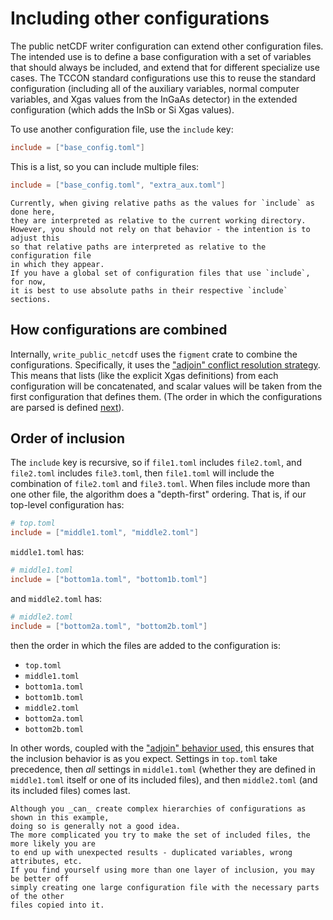 # Including other configurations

The public netCDF writer configuration can extend other configuration files.
The intended use is to define a base configuration with a set of variables that should always be included,
and extend that for different specialize use cases.
The TCCON standard configurations use this to reuse the standard configuration (including all of the auxiliary variables,
normal computer variables, and Xgas values from the InGaAs detector) in the extended configuration (which adds the
InSb or Si Xgas values).

To use another configuration file, use the `include` key:

```toml #notest
include = ["base_config.toml"]
```

This is a list, so you can include multiple files:

```toml #notest
include = ["base_config.toml", "extra_aux.toml"]
```

```admonish info
Currently, when giving relative paths as the values for `include` as done here,
they are interpreted as relative to the current working directory.
However, you should not rely on that behavior - the intention is to adjust this
so that relative paths are interpreted as relative to the configuration file
in which they appear.
If you have a global set of configuration files that use `include`, for now,
it is best to use absolute paths in their respective `include` sections.
```

## How configurations are combined

Internally, `write_public_netcdf` uses the `figment` crate to combine the configurations.
Specifically, it uses the ["adjoin" conflict resolution strategy](https://docs.rs/figment/latest/figment/struct.Figment.html#conflict-resolution).
This means that lists (like the explicit Xgas definitions) from each configuration will be concatenated,
and scalar values will be taken from the first configuration that defines them.
(The order in which the configurations are parsed is defined [next](#order-of-inclusion)).

## Order of inclusion

The `include` key is recursive, so if `file1.toml` includes `file2.toml`, and 
`file2.toml` includes `file3.toml`, then `file1.toml` will include the combination
of `file2.toml` and `file3.toml`.
When files include more than one other file, the algorithm does a "depth-first" ordering.
That is, if our top-level configuration has:

```toml #notest
# top.toml
include = ["middle1.toml", "middle2.toml"]
```

`middle1.toml` has:

```toml #notest
# middle1.toml
include = ["bottom1a.toml", "bottom1b.toml"]
```

and `middle2.toml` has:

```toml #notest
# middle2.toml
include = ["bottom2a.toml", "bottom2b.toml"]
```

then the order in which the files are added to the configuration is:

- `top.toml`
- `middle1.toml`
- `bottom1a.toml`
- `bottom1b.toml`
- `middle2.toml`
- `bottom2a.toml`
- `bottom2b.toml`

In other words, coupled with the ["adjoin" behavior used](#how-configurations-are-combined),
this ensures that the inclusion behavior is as you expect.
Settings in `top.toml` take precedence, then _all_ settings in `middle1.toml` (whether they
are defined in `middle1.toml` itself or one of its included files), and then `middle2.toml`
(and its included files) comes last.

```admonish warning
Although you _can_ create complex hierarchies of configurations as shown in this example,
doing so is generally not a good idea.
The more complicated you try to make the set of included files, the more likely you are
to end up with unexpected results - duplicated variables, wrong attributes, etc.
If you find yourself using more than one layer of inclusion, you may be better off
simply creating one large configuration file with the necessary parts of the other
files copied into it.
```